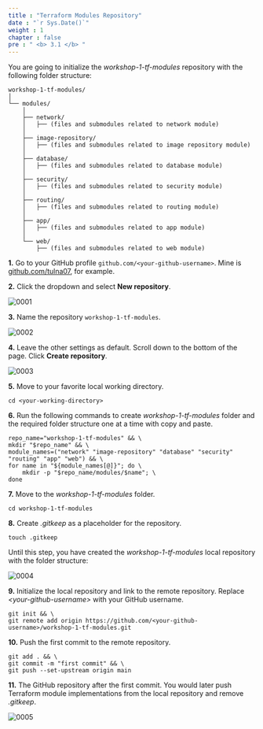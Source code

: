 ```yaml
---
title : "Terraform Modules Repository"
date : "`r Sys.Date()`"
weight : 1
chapter : false
pre : " <b> 3.1 </b> "
---
```


You are going to initialize the *workshop-1-tf-modules* repository with the following folder structure:

```git
workshop-1-tf-modules/
│
└── modules/
    │
    ├── network/
    │   ├── (files and submodules related to network module)
    │
    ├── image-repository/
    │   ├── (files and submodules related to image repository module)
    │
    ├── database/
    │   ├── (files and submodules related to database module)
    │
    ├── security/
    │   ├── (files and submodules related to security module)
    │
    ├── routing/
    │   ├── (files and submodules related to routing module)
    │
    ├── app/
    │   ├── (files and submodules related to app module)
    │
    └── web/
        ├── (files and submodules related to web module)

```

**1.** Go to your GitHub profile `github.com/<your-github-username>`. Mine is [github.com/tulna07](https://github.com/tulna07), for example.

**2.** Click the dropdown and select **New repository**.

![0001](/images/3/1/0001.svg?featherlight=false&width=100pc)

**3.** Name the repository `workshop-1-tf-modules`.

![0002](/images/3/1/0002.svg?featherlight=false&width=100pc)

**4.** Leave the other settings as default. Scroll down to the bottom of the page. Click **Create repository**.

![0003](/images/3/1/0003.svg?featherlight=false&width=100pc)

**5.** Move to your favorite local working directory.

```git
cd <your-working-directory>
```

**6.** Run the following commands to create *workshop-1-tf-modules* folder and the required folder structure one at a time with copy and paste.

```git
repo_name="workshop-1-tf-modules" && \
mkdir "$repo_name" && \
module_names=("network" "image-repository" "database" "security" "routing" "app" "web") && \
for name in "${module_names[@]}"; do \
    mkdir -p "$repo_name/modules/$name"; \
done
```

**7.** Move to the *workshop-1-tf-modules* folder.

```git
cd workshop-1-tf-modules
```

**8.** Create *.gitkeep* as a placeholder for the repository.

```git
touch .gitkeep
```

Until this step, you have created the *workshop-1-tf-modules* local repository with the folder structure:

![0004](/images/3/1/0004.svg?featherlight=false&width=17pc)


**9.** Initialize the local repository and link to the remote repository. Replace *\<your-github-username\>* with your GitHub username.

```git
git init && \
git remote add origin https://github.com/<your-github-username>/workshop-1-tf-modules.git
```

**10.** Push the first commit to the remote repository.

```git
git add . && \
git commit -m "first commit" && \
git push --set-upstream origin main
```

**11.** The GitHub repository after the first commit. You would later push Terraform module implementations from the local repository and remove *.gitkeep*. 

![0005](/images/3/1/0005.svg?featherlight=false&width=100pc)


